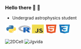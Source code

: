 ### Hello there 🦇 🎃

- Undergrad astrophysics student

<div>
  <img align = 'center' alt = 'pyIcon' height = '30' width = '40' src = 'https://github.com/devicons/devicon/blob/master/icons/python/python-original.svg'>
  <img align = 'center' alt = 'RIcon' height = '30' width = '40' src = 'https://github.com/devicons/devicon/blob/master/icons/r/r-original.svg'>
  <img align = 'center' alt = 'jsIcon' height = '30' width = '40' src ='https://github.com/devicons/devicon/blob/master/icons/javascript/javascript-original.svg'>
  <img align = 'center' alt = 'htmlIcon' height = '30' width = '40' src = 'https://github.com/devicons/devicon/blob/master/icons/html5/html5-original.svg'>
  <img align = 'center' alt = 'cssIcon' height = '30' width = '40' src = 'https://github.com/devicons/devicon/blob/master/icons/css3/css3-original.svg'
</div>

<div style = 'display: inline_block'><br>
  <img align = 'center' alt = '2DCell' height = '300' width = '300' src = 'https://cdn.discordapp.com/attachments/781959222123954186/872211491397451887/ezgif-3-2fd9494e2c79_resized.gif' >
  <img align = 'center' alt = 'Jgvida' height = '300' width = '500' src = 'https://cdn.discordapp.com/attachments/781959222123954186/872223202108117062/ezgif-3-a27be6b45de9.gif'>
</div>
